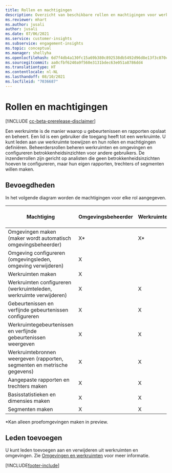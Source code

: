 ```yaml
---
title: Rollen en machtigingen
description: Overzicht van beschikbare rollen en machtigingen voor werkruimteleden.
ms.reviewer: mhart
ms.author: jusali
author: jusali
ms.date: 07/06/2021
ms.service: customer-insights
ms.subservice: engagement-insights
ms.topic: conceptual
ms.manager: shellyha
ms.openlocfilehash: 6d7f4db4a130fc15a69b380c892538db5492d96d8e13f3c070c6a6b9bd098371
ms.sourcegitcommit: aa0cfbf6240a9f560e3131bdec63e051a8786dd4
ms.translationtype: HT
ms.contentlocale: nl-NL
ms.lasthandoff: 08/10/2021
ms.locfileid: "7036687"
---
```

# <a name="roles-and-permissions"></a>Rollen en machtigingen

[!INCLUDE [cc-beta-prerelease-disclaimer](includes/cc-beta-prerelease-disclaimer.md)]

Een werkruimte is de manier waarop u gebeurtenissen en rapporten opslaat en beheert. Een lid is een gebruiker die toegang heeft tot een werkruimte. U kunt leden aan uw werkruimte toewijzen en hun rollen en machtigingen definiëren. Beheerdersrollen beheren werkruimten en omgevingen en configureren betrokkenheidsinzichten voor andere gebruikers. De inzenderrollen zijn gericht op analisten die geen betrokkenheidsinzichten hoeven te configureren, maar hun eigen rapporten, trechters of segmenten willen maken.

## <a name="permissions"></a>Bevoegdheden
  
In het volgende diagram worden de machtigingen voor elke rol aangegeven. 

| Machtiging | Omgevingsbeheerder | Werkruimtebeheerder | Medewerker van omgeving | Medewerker van werkruimte | 
|--|--|--|--|--|
| Omgevingen maken (maker wordt automatisch omgevingsbeheerder) | X* | X* | X* | X* |  
| Omgeving configureren (omgevingsleden, omgeving verwijderen) | X |  |  |  |  
| Werkruimten maken | X |  |  |  |  
| Werkruimten configureren (werkruimteleden, werkruimte verwijderen) | X | X |  |  |  
| Gebeurtenissen en verfijnde gebeurtenissen configureren | X | X | |  |  
| Werkruimtegebeurtenissen en verfijnde gebeurtenissen weergeven | X | X | |  |  
| Werkruimtebronnen weergeven (rapporten, segmenten en metrische gegevens)| X | X | X | X |  
| Aangepaste rapporten en trechters maken | X | X | X | X |  
| Basisstatistieken en dimensies maken| X | X |  |  |  
| Segmenten maken| X | X | X | X |  

*Kan alleen proefomgevingen maken in preview. 

## <a name="add-members"></a>Leden toevoegen

U kunt leden toevoegen aan en verwijderen uit werkruimten en omgevingen. Zie [Omgevingen en werkruimten](manage-environments-workspaces.md) voor meer informatie.


[!INCLUDE[footer-include](../includes/footer-banner.md)]

